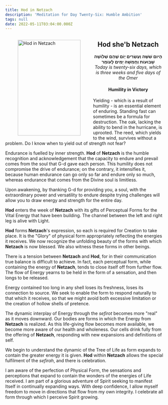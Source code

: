 ```yaml
---
title: Hod in Netzach
description: 'Meditation for Day Twenty-Six: Humble Ambition'
tags: null
date: 2022-05-11T03:04:00.000Z
---
```


<a href="https://www.chabad.org/holidays/sefirah/omer-count_cdo/jewish/Count-the-Omer.htm">
<i class="fa fa-file" aria-hidden="true"></i></a>

<figure style='float: left'>
 <a href='/posts/img/freedom/week4/4.5-Hod_in_Netzach.png' target="_blank">
   <img src='/posts/img/freedom/week4/4.5-Hod_in_Netzach_s.png' alt='Hod in Netzach' width='200' height='304' />
 </a>
</figure>

<div style="text-align:center">
<h2>Hod she'b Netzach</h2>
<span dir="rtl"><b>הָיום שִׁשָּׁה וְעֶשְׂרִים יָוֹם שֶׁהֵם שְׁלוֹשָׁה שָׁבוּעוֹת וְחְַמִשָּׁה יָמִים לָעוֹמֵר</b></span>
<br />
<i>ֹToday is twenty-six days, which is three weeks and five days of the Omer</i>
</p>

<h4>Humility in Victory</h4>

</div>

<div class="abstract">

Yielding - which is a result of humility - is an essential element of enduring. Standing fast can sometimes be a formula for destruction. The oak, lacking the ability to bend in the hurricane, is uprooted. The reed, which yields to the wind, survives without a problem. Do I know when to yield out of strength not fear?

Endurance is fuelled by inner strength. **Hod** of **Netzach** is the humble recognition and acknowledgement that the capacity to endure and prevail comes from the soul that G-d gave each person. This humility does not compromise the drive of endurance; on the contrary, it intensifies it, because human endurance can go only so far and endure only so much, whereas endurance that comes from the Divine soul is limitless.

Upon awakening, by thanking G-d for providing you, a soul, with the extraordinary power and versatility to endure despite trying challenges will allow you to draw energy and strength for the entire day.

</div>

**Hod** enters the week of **Netzach** with its gifts of Perceptual Forms for the Vital Energy that have been building. The channel between the left and right leg is alive with Light.

**Hod** forms **Netzach**'s expression, so each is required for Creation to take place. It is the "Glory" of physical form appropriately reflecting the energies it receives. We now recognize the unfolding beauty of the forms with which **Netzach** is now blessed. We also witness these forms in other beings.

There is a tension between **Netzach** and **Hod**, for in their communication true balance is difficult to achieve. In fact, each perceptual form, while containing the energy of **Netzach**, tends to close itself off from further flow. The flow of Energy yearns to be held in the form of a sensation, and then longs to be released.

Energy contained too long in any shell loses its freshness, loses its connection to source. We seek to enable the form to respond naturally to that which it receives, so that we might avoid both excessive limitation or the creation of hollow shells of pretence.

The dynamic interplay of Energy through the _sefirot_ becomes more "real" as it moves downward. Our bodies are forms in which the Energy from **Netzach** is realized. As this life-giving flow becomes more available, we become more aware of our health and wholeness. Our cells drink fully from the offering of **Netzach**, responding with new expansions and definitions of self.

We begin to understand the dynamic of the Tree of Life as form expands to contain the greater energy it is given. **Hod** within **Netzach** allows the special fulfilment of the _sefirah_, and there is celebration.

<div class="abstract">

I am aware of the perfection of Physical Form, the sensations and perceptions that expand to contain the wonders of the energies of Life received. I am part of a glorious adventure of Spirit seeking to manifest Itself in continually expanding ways. With deep confidence, I allow myself freedom to move in directions that flow from my own integrity. I celebrate all form through which I perceive Spirit growing.

</div>
